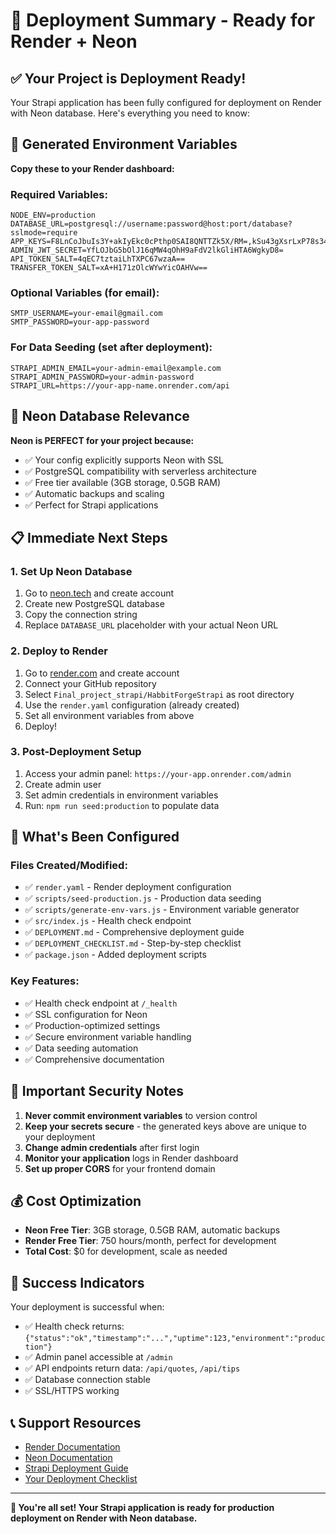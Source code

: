 # 🚀 Deployment Summary - Ready for Render + Neon

## ✅ Your Project is Deployment Ready!

Your Strapi application has been fully configured for deployment on Render with Neon database. Here's everything you need to know:

## 🔐 Generated Environment Variables

**Copy these to your Render dashboard:**

### Required Variables:
```
NODE_ENV=production
DATABASE_URL=postgresql://username:password@host:port/database?sslmode=require
APP_KEYS=F8LnCoJbuIs3Y+akIyEkc0cPthp0SAI8QNTTZk5X/RM=,kSu43gXsrLxP78s34oDRrOTLeJ5sK/nPAyYUSl2bQ0o=,RXXvsMucuzyC9YWTkQHlpqcQJBXXf/81L+xs5KDK4A=,y0jGuXhn90L6/f9kXb/tMYpLlQEXpQj+7ZOmHK8/XmY=
ADMIN_JWT_SECRET=YfLOJbG5bOlJ16qMW4qOhH9aFdV2lkGliHTA6WgkyD8=
API_TOKEN_SALT=4qEC7tztaiLhTXPC67wzaA==
TRANSFER_TOKEN_SALT=xA+H171zOlcWYwYicOAHVw==
```

### Optional Variables (for email):
```
SMTP_USERNAME=your-email@gmail.com
SMTP_PASSWORD=your-app-password
```

### For Data Seeding (set after deployment):
```
STRAPI_ADMIN_EMAIL=your-admin-email@example.com
STRAPI_ADMIN_PASSWORD=your-admin-password
STRAPI_URL=https://your-app-name.onrender.com/api
```

## 🎯 Neon Database Relevance

**Neon is PERFECT for your project because:**
- ✅ Your config explicitly supports Neon with SSL
- ✅ PostgreSQL compatibility with serverless architecture
- ✅ Free tier available (3GB storage, 0.5GB RAM)
- ✅ Automatic backups and scaling
- ✅ Perfect for Strapi applications

## 📋 Immediate Next Steps

### 1. Set Up Neon Database
1. Go to [neon.tech](https://neon.tech) and create account
2. Create new PostgreSQL database
3. Copy the connection string
4. Replace `DATABASE_URL` placeholder with your actual Neon URL

### 2. Deploy to Render
1. Go to [render.com](https://render.com) and create account
2. Connect your GitHub repository
3. Select `Final_project_strapi/HabbitForgeStrapi` as root directory
4. Use the `render.yaml` configuration (already created)
5. Set all environment variables from above
6. Deploy!

### 3. Post-Deployment Setup
1. Access your admin panel: `https://your-app.onrender.com/admin`
2. Create admin user
3. Set admin credentials in environment variables
4. Run: `npm run seed:production` to populate data

## 🔧 What's Been Configured

### Files Created/Modified:
- ✅ `render.yaml` - Render deployment configuration
- ✅ `scripts/seed-production.js` - Production data seeding
- ✅ `scripts/generate-env-vars.js` - Environment variable generator
- ✅ `src/index.js` - Health check endpoint
- ✅ `DEPLOYMENT.md` - Comprehensive deployment guide
- ✅ `DEPLOYMENT_CHECKLIST.md` - Step-by-step checklist
- ✅ `package.json` - Added deployment scripts

### Key Features:
- ✅ Health check endpoint at `/_health`
- ✅ SSL configuration for Neon
- ✅ Production-optimized settings
- ✅ Secure environment variable handling
- ✅ Data seeding automation
- ✅ Comprehensive documentation

## 🚨 Important Security Notes

1. **Never commit environment variables** to version control
2. **Keep your secrets secure** - the generated keys above are unique to your deployment
3. **Change admin credentials** after first login
4. **Monitor your application** logs in Render dashboard
5. **Set up proper CORS** for your frontend domain

## 💰 Cost Optimization

- **Neon Free Tier**: 3GB storage, 0.5GB RAM, automatic backups
- **Render Free Tier**: 750 hours/month, perfect for development
- **Total Cost**: $0 for development, scale as needed

## 🎉 Success Indicators

Your deployment is successful when:
- ✅ Health check returns: `{"status":"ok","timestamp":"...","uptime":123,"environment":"production"}`
- ✅ Admin panel accessible at `/admin`
- ✅ API endpoints return data: `/api/quotes`, `/api/tips`
- ✅ Database connection stable
- ✅ SSL/HTTPS working

## 📞 Support Resources

- [Render Documentation](https://render.com/docs)
- [Neon Documentation](https://neon.tech/docs)
- [Strapi Deployment Guide](https://docs.strapi.io/dev-docs/deployment)
- [Your Deployment Checklist](./DEPLOYMENT_CHECKLIST.md)

---

**🎯 You're all set! Your Strapi application is ready for production deployment on Render with Neon database.** 